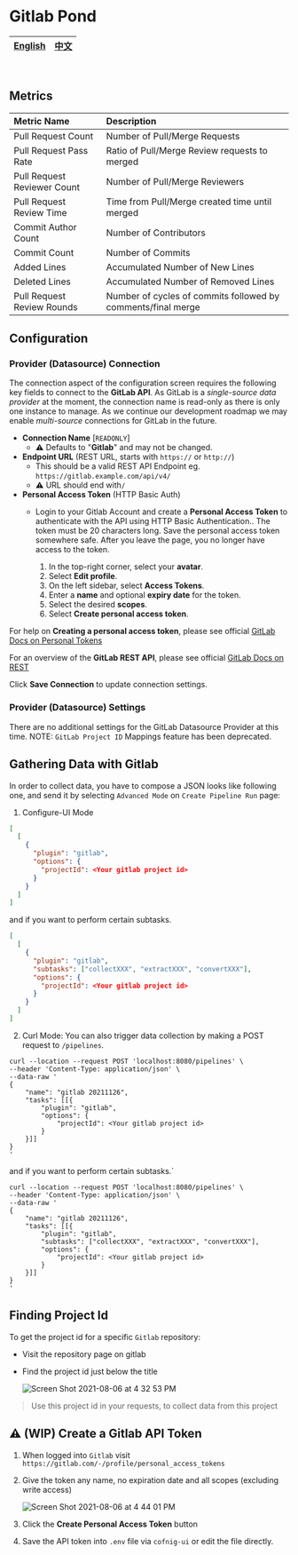 # Gitlab Pond

<div align="center">

| [English](README.md) | [中文](README-zh-CN.md) |
| --- | --- |

</div>

<br>

## Metrics

Metric Name | Description
:------------ | :-------------
Pull Request Count | Number of Pull/Merge Requests
Pull Request Pass Rate | Ratio of Pull/Merge Review requests to merged
Pull Request Reviewer Count | Number of Pull/Merge Reviewers
Pull Request Review Time | Time from Pull/Merge created time until merged
Commit Author Count | Number of Contributors
Commit Count | Number of Commits
Added Lines | Accumulated Number of New Lines
Deleted Lines | Accumulated Number of Removed Lines
Pull Request Review Rounds | Number of cycles of commits followed by comments/final merge

## Configuration

### Provider (Datasource) Connection
The connection aspect of the configuration screen requires the following key fields to connect to the **GitLab API**. As GitLab is a _single-source data provider_ at the moment, the connection name is read-only as there is only one instance to manage. As we continue our development roadmap we may enable _multi-source_ connections for GitLab in the future.

- **Connection Name** [`READONLY`]
  - ⚠️ Defaults to "**Gitlab**" and may not be changed.
- **Endpoint URL** (REST URL, starts with `https://` or `http://`)
  - This should be a valid REST API Endpoint eg. `https://gitlab.example.com/api/v4/`
  - ⚠️ URL should end with`/`
- **Personal Access Token** (HTTP Basic Auth)
  - Login to your Gitlab Account and create a **Personal Access Token** to authenticate with the API using HTTP Basic Authentication.. The token must be 20 characters long. Save the personal access token somewhere safe. After you leave the page, you no longer have access to the token.

    1. In the top-right corner, select your **avatar**.
    2. Select **Edit profile**.
    3. On the left sidebar, select **Access Tokens**.
    4. Enter a **name** and optional **expiry date** for the token.
    5. Select the desired **scopes**.
    6. Select **Create personal access token**.

For help on **Creating a personal access token**, please see official [GitLab Docs on Personal Tokens](https://docs.gitlab.com/ee/user/profile/personal_access_tokens.html)
    
For an overview of the **GitLab REST API**, please see official [GitLab Docs on REST](https://docs.gitlab.com/ee/development/documentation/restful_api_styleguide.html#restful-api)
    
Click **Save Connection** to update connection settings.
    
### Provider (Datasource) Settings
There are no additional settings for the GitLab Datasource Provider at this time.
NOTE: `GitLab Project ID` Mappings feature has been deprecated.

## Gathering Data with Gitlab
In order to collect data, you have to compose a JSON looks like following one, and send it by selecting `Advanced Mode` on `Create Pipeline Run` page:
1. Configure-UI Mode
```json
[
  [
    {
      "plugin": "gitlab",
      "options": {
        "projectId": <Your gitlab project id>
      }
    }
  ]
]
```
and if you want to perform certain subtasks.
```json
[
  [
    {
      "plugin": "gitlab",
      "subtasks": ["collectXXX", "extractXXX", "convertXXX"],
      "options": {
        "projectId": <Your gitlab project id>
      }
    }
  ]
]
```

2. Curl Mode:
You can also trigger data collection by making a POST request to `/pipelines`.
```
curl --location --request POST 'localhost:8080/pipelines' \
--header 'Content-Type: application/json' \
--data-raw '
{
    "name": "gitlab 20211126",
    "tasks": [[{
        "plugin": "gitlab",
        "options": {
            "projectId": <Your gitlab project id>
        }
    }]]
}
'
```
and if you want to perform certain subtasks.`
```
curl --location --request POST 'localhost:8080/pipelines' \
--header 'Content-Type: application/json' \
--data-raw '
{
    "name": "gitlab 20211126",
    "tasks": [[{
        "plugin": "gitlab",
        "subtasks": ["collectXXX", "extractXXX", "convertXXX"],
        "options": {
            "projectId": <Your gitlab project id>
        }
    }]]
}
'
```


## Finding Project Id

To get the project id for a specific `Gitlab` repository:
- Visit the repository page on gitlab
- Find the project id just below the title

  ![Screen Shot 2021-08-06 at 4 32 53 PM](https://user-images.githubusercontent.com/3789273/128568416-a47b2763-51d8-4a6a-8a8b-396512bffb03.png)

> Use this project id in your requests, to collect data from this project

## ⚠️ (WIP) Create a Gitlab API Token <a id="gitlab-api-token"></a>

1. When logged into `Gitlab` visit `https://gitlab.com/-/profile/personal_access_tokens`
2. Give the token any name, no expiration date and all scopes (excluding write access)

    ![Screen Shot 2021-08-06 at 4 44 01 PM](https://user-images.githubusercontent.com/3789273/128569148-96f50d4e-5b3b-4110-af69-a68f8d64350a.png)

3. Click the **Create Personal Access Token** button
4. Save the API token into `.env` file via `cofnig-ui` or edit the file directly.
